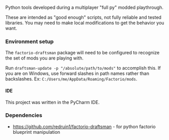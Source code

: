 Python tools developed during a multiplayer "full py" modded playthrough.

These are intended as "good enough" scripts, not fully reliable and tested libraries. You may need to make local
modifications to get the behavior you want.

### Environment setup

The `factorio-draftsman` package will need to be configured to recognize the set of mods you are playing with.

Run `draftsman-update -p "/absolute/path/to/mods"` to accomplish this. If you are on Windows, use forward slashes in
path names rather than backslashes. Ex: `C:/Users/me/AppData/Roaming/Factorio/mods`.

#### IDE

This project was written in the PyCharm IDE.

### Dependencies

*   https://github.com/redruin1/factorio-draftsman - for python factorio blueprint manipulation